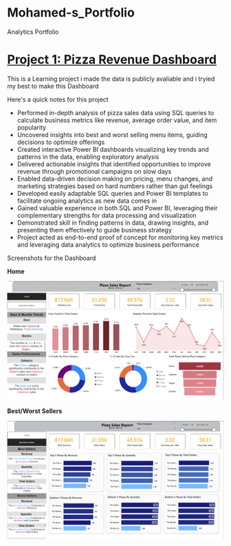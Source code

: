 # Mohamed-s_Portfolio
Analytics Portfolio

# [Project 1: Pizza Revenue Dashboard](https://github.com/Mohammedelmargane/Pizza_RevenueProject)

This is a Learning project i made the data is publicly avaliable and i tryied my best to make this Dashboard 

Here's a quick notes for this project

* Performed in-depth analysis of pizza sales data using SQL queries to calculate business metrics like revenue, average order value, and item popularity
* Uncovered insights into best and worst selling menu items, guiding decisions to optimize offerings
* Created interactive Power BI dashboards visualizing key trends and patterns in the data, enabling exploratory analysis
* Delivered actionable insights that identified opportunities to improve revenue through promotional campaigns on slow days
* Enabled data-driven decision making on pricing, menu changes, and marketing strategies based on hard numbers rather than gut feelings
* Developed easily adaptable SQL queries and Power BI templates to facilitate ongoing analytics as new data comes in
* Gained valuable experience in both SQL and Power BI, leveraging their complementary strengths for data processing and visualization
* Demonstrated skill in finding patterns in data, drawing insights, and presenting them effectively to guide business strategy
* Project acted as end-to-end proof of concept for monitoring key metrics and leveraging data analytics to optimize business performance

Screenshots for the Dashboard

**Home** 
 
 ![](https://raw.githubusercontent.com/Mohammedelmargane/Mohamed-s_Portfolio/main/Images/Screenshot%202023-09-30%20195100.png)
  
**Best/Worst Sellers**

 ![alt text](https://raw.githubusercontent.com/Mohammedelmargane/Mohamed-s_Portfolio/main/Images/Screenshot%202023-09-30%20195633.png)
  
